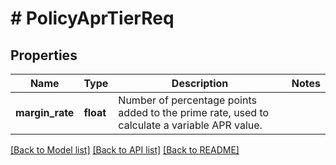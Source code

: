 # # PolicyAprTierReq

## Properties

Name | Type | Description | Notes
------------ | ------------- | ------------- | -------------
**margin_rate** | **float** | Number of percentage points added to the prime rate, used to calculate a variable APR value. |

[[Back to Model list]](../../README.md#models) [[Back to API list]](../../README.md#endpoints) [[Back to README]](../../README.md)
